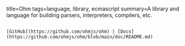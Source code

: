 title=Ohm
tags=language, library, ecmascript
summary=A library and language for building parsers, interpreters, compilers, etc.
~~~~~~

[GitHub](https://github.com/ohmjs/ohm) | [Docs](https://github.com/ohmjs/ohm/blob/main/doc/README.md)

